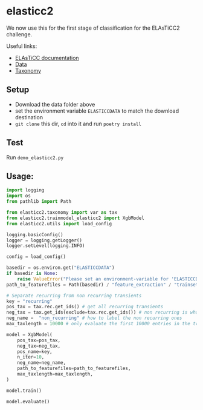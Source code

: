 # elasticc2

We now use this for the first stage of classification for the ELAsTiCC2 challenge.

Useful links:
- [ELAsTiCC documentation](https://portal.nersc.gov/cfs/lsst/DESC_TD_PUBLIC/ELASTICC/)
- [Data](https://syncandshare.desy.de/index.php/s/JpfTgWtrC5QDJK7)
- [Taxonomy](https://github.com/LSSTDESC/elasticc/blob/main/taxonomy/taxonomy.ipynb)

## Setup
- Download the data folder above
- set the environment variable `ELASTICCDATA` to match the download destination
- `git clone` this dir, `cd` into it and run `poetry install`

## Test
Run `demo_elasticc2.py`

## Usage:
```python
import logging
import os
from pathlib import Path

from elasticc2.taxonomy import var as tax
from elasticc2.trainmodel_elasticc2 import XgbModel
from elasticc2.utils import load_config

logging.basicConfig()
logger = logging.getLogger()
logger.setLevel(logging.INFO)

config = load_config()

basedir = os.environ.get("ELASTICCDATA")
if basedir is None:
    raise ValueError("Please set an environment-variable for 'ELASTICCDATA'")
path_to_featurefiles = Path(basedir) / "feature_extraction" / "trainset_all_max3"

# Separate recurring from non recurring transients
key = "recurring"
pos_tax = tax.rec.get_ids() # get all recurring transients
neg_tax = tax.get_ids(exclude=tax.rec.get_ids()) # non recurring is what is left
neg_name =  "non_recurring" # how to label the non recurring ones
max_taxlength = 10000 # only evaluate the first 10000 entries in the training data. If you want all, set it to -1

model = XgbModel(
    pos_tax=pos_tax,
    neg_tax=neg_tax,
    pos_name=key,
    n_iter=10,
    neg_name=neg_name,
    path_to_featurefiles=path_to_featurefiles,
    max_taxlength=max_taxlength,
)

model.train()

model.evaluate()
```